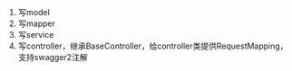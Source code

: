1. 写model
2. 写mapper
3. 写service
4. 写controller，继承BaseController，给controller类提供RequestMapping，支持swagger2注解
